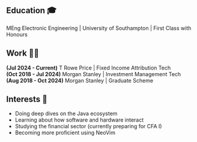 ## Education 🎓
MEng Electronic Engineering | University of Southampton | First Class with Honours

## Work 🧑‍💻
<b>(Jul 2024 - Current)</b> T Rowe Price | Fixed Income Attribution Tech <br>
<b>(Oct 2018 - Jul 2024)</b> Morgan Stanley | Investment Management Tech <br>
<b>(Aug 2018 - Oct 2024)</b> Morgan Stanley | Graduate Scheme

## Interests 📖
- Doing deep dives on the Java ecosystem
- Learning about how software and hardware interact
- Studying the financial sector (currently preparing for CFA I)
- Becoming more proficient using NeoVim
